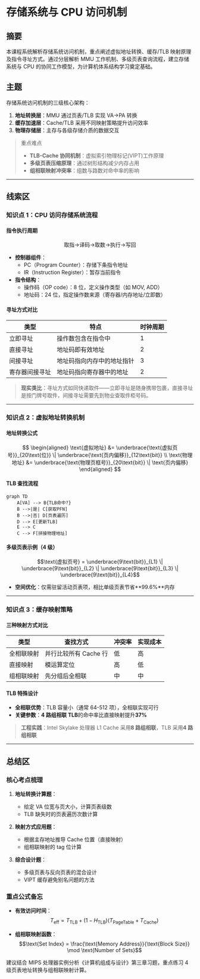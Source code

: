 # 存储系统与 CPU 访问机制

## 摘要

本课程系统解析存储系统访问机制，重点阐述虚拟地址转换、缓存/TLB 映射原理及指令寻址方式。通过分层解析 MMU 工作机制、多级页表查询流程，建立存储系统与 CPU 的协同工作模型，为计算机体系结构学习奠定基础。

## 主题

存储系统访问机制的三级核心架构：

1. **地址转换层**：MMU 通过页表/TLB 实现 VA→PA 转换
2. **缓存加速层**：Cache/TLB 采用不同映射策略提升访问效率
3. **物理存储层**：主存与各级存储介质的数据交互

> 重点难点
>
> - **TLB-Cache 协同机制**：虚拟索引物理标记(VIPT)工作原理
> - **多级页表压缩原理**：通过树形结构减少内存占用
> - **组相联映射冲突率**：组数与路数对命中率的影响

---

## 线索区

### 知识点 1：CPU 访问存储系统流程

#### 指令执行周期

$$\text{取指→译码→取数→执行→写回}$$

- **控制器组件**：
  - PC（Program Counter）：存储下条指令地址
  - IR（Instruction Register）：暂存当前指令
- **指令结构**：
  - 操作码（OP code）：8 位，定义操作类型（如 MOV, ADD）
  - 地址码：24 位，指定操作数来源（寄存器/内存地址/立即数）

#### 寻址方式对比

| 类型           | 特点                       | 时钟周期 |
| -------------- | -------------------------- | -------- |
| 立即寻址       | 操作数包含在指令中         | 1        |
| 直接寻址       | 地址码即有效地址           | 2        |
| 间接寻址       | 地址码指向内存中的地址指针 | 3        |
| 寄存器间接寻址 | 地址码指向寄存器中的地址   | 2        |

> **现实类比**：寻址方式如同快递取件——立即寻址是随身携带包裹，直接寻址是按门牌号取件，间接寻址需要先到物业查取件柜号码。

---

### 知识点 2：虚拟地址转换机制

#### 地址转换公式

$$
\begin{aligned}
\text{虚拟地址} &= \underbrace{\text{虚拟页号}}_{20\text{位}} \| \underbrace{\text{页内偏移}}_{12\text{bit}} \\
\text{物理地址} &= \underbrace{\text{物理页框号}}_{20\text{bit}} \| \text{页内偏移}
\end{aligned}
$$

#### TLB 查找流程

```mermaid
graph TD
    A[VA] --> B{TLB命中?}
    B -->|是| C[获取PFN]
    B -->|否| D[页表遍历]
    D --> E[更新TLB]
    E --> C
    C --> F[拼接物理地址]
```

#### 多级页表示例（4 级）

$$\text{虚拟页号} = \underbrace{9\text{bit}}_{L1} \| \underbrace{9\text{bit}}_{L2} \| \underbrace{9\text{bit}}_{L3} \| \underbrace{9\text{bit}}_{L4}$$

- **空间优化**：仅需驻留活动页表项，相比单级页表节省**99.6%**内存

---

### 知识点 3：缓存映射策略

#### 三种映射方式对比

| 类型       | 查找方式              | 冲突率 | 实现成本 |
| ---------- | --------------------- | ------ | -------- |
| 全相联映射 | 并行比较所有 Cache 行 | 低     | 高       |
| 直接映射   | 模运算定位            | 高     | 低       |
| 组相联映射 | 先分组后全相联        | 中     | 中       |

#### TLB 特殊设计

- **全相联优势**：TLB 容量小（通常 64-512 项），全相联实现可行
- **关键参数**：**4 路组相联 TLB**的命中率比直接映射提升**37%**

> **工程实践**：Intel Skylake 处理器 L1 Cache 采用**8 路组相联**，TLB 采用**4 路组相联**

---

## 总结区

### 核心考点梳理

1. **地址转换计算题**：

   - 给定 VA 位宽与页大小，计算页表级数
   - TLB 缺失时的页表遍历次数计算

2. **映射方式应用题**：

   - 根据主存地址推导 Cache 位置（直接映射）
   - 组相联映射的 tag 位计算

3. **综合设计题**：
   - 多级页表与反向页表的混合设计
   - VIPT 缓存避免别名问题的方法

### 重点公式备忘

- **有效访问时间**：
  $$T_{\text{eff}} = T_{\text{TLB}} + (1-H_{\text{TLB}})(T_{\text{PageTable}} + T_{\text{Cache}})$$

- **组相联映射函数**：
  $$\text{Set Index} = \frac{\text{Memory Address}}{\text{Block Size}} \mod \text{Number of Sets}$$

建议结合 MIPS 处理器实例分析《计算机组成与设计》第三章习题，重点练习 4 级页表地址转换与组相联映射计算。
